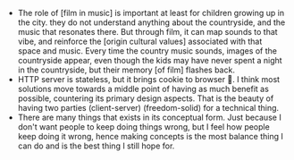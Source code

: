 - The role of [film in music] is important at least for children growing up in the city. they do not understand anything about the countryside, and the music that resonates there. But through film, it can map sounds to that vibe, and reinforce the [origin cultural values] associated with that space and music. Every time the country music sounds, images of the countryside appear, even though the kids may have never spent a night in the countryside, but their memory [of film] flashes back.
- HTTP server is stateless, but it brings cookie to browser :shrug:. I think most solutions move towards a middle point of having as much benefit as possible, countering its primary design aspects. That is the beauty of having two parties (client-server) (freedom-solid) for a technical thing.
- There are many things that exists in its conceptual form. Just because I don't want people to keep doing things wrong, but I feel how people keep doing it wrong, hence making concepts is the most balance thing I can do and is the best thing I still hope for.